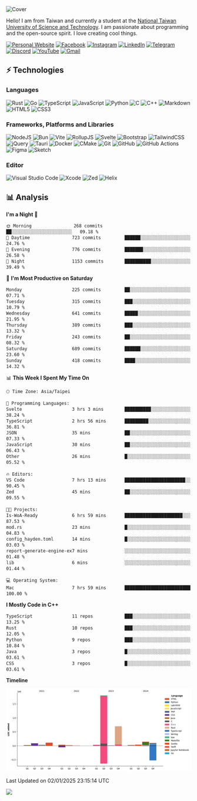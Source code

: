 <picture>
  <source media="(prefers-color-scheme: dark)" srcset="https://github.com/CRT-HAO/CRT-HAO/assets/31580253/6f53f4ab-546f-4db7-9f30-2c5b0711c0a2">
  <img alt="Cover" src="https://github.com/CRT-HAO/CRT-HAO/assets/31580253/4efdfca0-1005-43ab-8c60-07e6973a89b2">
</picture>

Hello! I am from Taiwan and currently a student at the [National Taiwan University of Science and Technology](https://www.ntust.edu.tw/). I am passionate about programming and the open-source spirit. I love creating cool things.

[![Personal Website](https://img.shields.io/badge/Personal%20Website-%23000000.svg?style=for-the-badge)](https://hayden.tw/)
[![Facebook](https://img.shields.io/badge/Facebook-%231877F2.svg?style=for-the-badge&logo=Facebook&logoColor=white)](https://www.facebook.com/CRT.HAO.CHUN/)
[![Instagram](https://img.shields.io/badge/Instagram-%23E4405F.svg?style=for-the-badge&logo=Instagram&logoColor=white)](https://www.instagram.com/crt_hao/)
[![LinkedIn](https://img.shields.io/badge/linkedin-%230077B5.svg?style=for-the-badge&logo=linkedin&logoColor=white)](https://www.linkedin.com/in/crthao/)
[![Telegram](https://img.shields.io/badge/Telegram-2CA5E0?style=for-the-badge&logo=telegram&logoColor=white)](https://t.me/CRT_HAO)
[![Discord](https://img.shields.io/badge/Discord-%235865F2.svg?style=for-the-badge&logo=discord&logoColor=white)](https://discordapp.com/users/401324674371551234)
[![YouTube](https://img.shields.io/badge/YouTube-%23FF0000.svg?style=for-the-badge&logo=YouTube&logoColor=white)](https://www.youtube.com/channel/UC-WnTCkztbitHGXnmvipUUg)
[![Gmail](https://img.shields.io/badge/Gmail-D14836?style=for-the-badge&logo=gmail&logoColor=white)](mailto:m831718@gmail.com)

## ⚡ Technologies

### Languages

![Rust](https://img.shields.io/badge/rust-%23000000.svg?style=for-the-badge&logo=rust&logoColor=white)
![Go](https://img.shields.io/badge/go-%2300ADD8.svg?style=for-the-badge&logo=go&logoColor=white)
![TypeScript](https://img.shields.io/badge/typescript-%23007ACC.svg?style=for-the-badge&logo=typescript&logoColor=white)
![JavaScript](https://img.shields.io/badge/javascript-%23323330.svg?style=for-the-badge&logo=javascript&logoColor=%23F7DF1E)
![Python](https://img.shields.io/badge/python-3670A0?style=for-the-badge&logo=python&logoColor=ffdd54)
![C](https://img.shields.io/badge/c-%2300599C.svg?style=for-the-badge&logo=c&logoColor=white)
![C++](https://img.shields.io/badge/c++-%2300599C.svg?style=for-the-badge&logo=c%2B%2B&logoColor=white)
![Markdown](https://img.shields.io/badge/markdown-%23000000.svg?style=for-the-badge&logo=markdown&logoColor=white)
![HTML5](https://img.shields.io/badge/html5-%23E34F26.svg?style=for-the-badge&logo=html5&logoColor=white)
![CSS3](https://img.shields.io/badge/css3-%231572B6.svg?style=for-the-badge&logo=css3&logoColor=white)

### Frameworks, Platforms and Libraries

![NodeJS](https://img.shields.io/badge/node.js-6DA55F?style=for-the-badge&logo=node.js&logoColor=white)
![Bun](https://img.shields.io/badge/Bun-%23000000.svg?style=for-the-badge&logo=bun&logoColor=white)
![Vite](https://img.shields.io/badge/vite-%23646CFF.svg?style=for-the-badge&logo=vite&logoColor=white)
![RollupJS](https://img.shields.io/badge/RollupJS-ef3335?style=for-the-badge&logo=rollup.js&logoColor=white)
![Svelte](https://img.shields.io/badge/svelte-%23f1413d.svg?style=for-the-badge&logo=svelte&logoColor=white)
![Bootstrap](https://img.shields.io/badge/bootstrap-%238511FA.svg?style=for-the-badge&logo=bootstrap&logoColor=white)
![TailwindCSS](https://img.shields.io/badge/tailwindcss-%2338B2AC.svg?style=for-the-badge&logo=tailwind-css&logoColor=white)
![jQuery](https://img.shields.io/badge/jquery-%230769AD.svg?style=for-the-badge&logo=jquery&logoColor=white)
![Tauri](https://img.shields.io/badge/tauri-%2324C8DB.svg?style=for-the-badge&logo=tauri&logoColor=%23FFFFFF)
![Docker](https://img.shields.io/badge/docker-%230db7ed.svg?style=for-the-badge&logo=docker&logoColor=white)
![CMake](https://img.shields.io/badge/CMake-%23008FBA.svg?style=for-the-badge&logo=cmake&logoColor=white)
![Git](https://img.shields.io/badge/git-%23F05033.svg?style=for-the-badge&logo=git&logoColor=white)
![GitHub](https://img.shields.io/badge/github-%23121011.svg?style=for-the-badge&logo=github&logoColor=white)
![GitHub Actions](https://img.shields.io/badge/github%20actions-%232671E5.svg?style=for-the-badge&logo=githubactions&logoColor=white)
![Figma](https://img.shields.io/badge/figma-%23F24E1E.svg?style=for-the-badge&logo=figma&logoColor=white)
![Sketch](https://img.shields.io/badge/Sketch-FFB387?style=for-the-badge&logo=sketch&logoColor=black)

### Editor

![Visual Studio Code](https://img.shields.io/badge/Visual%20Studio%20Code-0078d7.svg?style=for-the-badge&logo=visual-studio-code&logoColor=white)
![Xcode](https://img.shields.io/badge/Xcode-007ACC?style=for-the-badge&logo=Xcode&logoColor=white)
![Zed](https://img.shields.io/badge/Zed-F6F5F0?style=for-the-badge&logo=zed&logoColor=black)
![Helix](https://img.shields.io/badge/Helix-281733?style=for-the-badge&logo=helix&logoColor=white)

## 📊 Analysis

<!--START_SECTION:waka-->
**I'm a Night 🦉** 

```text
🌞 Morning                268 commits         ██░░░░░░░░░░░░░░░░░░░░░░░   09.18 % 
🌆 Daytime                723 commits         ██████░░░░░░░░░░░░░░░░░░░   24.76 % 
🌃 Evening                776 commits         ███████░░░░░░░░░░░░░░░░░░   26.58 % 
🌙 Night                  1153 commits        ██████████░░░░░░░░░░░░░░░   39.49 % 
```
📅 **I'm Most Productive on Saturday** 

```text
Monday                   225 commits         ██░░░░░░░░░░░░░░░░░░░░░░░   07.71 % 
Tuesday                  315 commits         ███░░░░░░░░░░░░░░░░░░░░░░   10.79 % 
Wednesday                641 commits         █████░░░░░░░░░░░░░░░░░░░░   21.95 % 
Thursday                 389 commits         ███░░░░░░░░░░░░░░░░░░░░░░   13.32 % 
Friday                   243 commits         ██░░░░░░░░░░░░░░░░░░░░░░░   08.32 % 
Saturday                 689 commits         ██████░░░░░░░░░░░░░░░░░░░   23.60 % 
Sunday                   418 commits         ████░░░░░░░░░░░░░░░░░░░░░   14.32 % 
```


📊 **This Week I Spent My Time On** 

```text
🕑︎ Time Zone: Asia/Taipei

💬 Programming Languages: 
Svelte                   3 hrs 3 mins        ██████████░░░░░░░░░░░░░░░   38.24 % 
TypeScript               2 hrs 56 mins       █████████░░░░░░░░░░░░░░░░   36.81 % 
JSON                     35 mins             ██░░░░░░░░░░░░░░░░░░░░░░░   07.33 % 
JavaScript               30 mins             ██░░░░░░░░░░░░░░░░░░░░░░░   06.43 % 
Other                    26 mins             █░░░░░░░░░░░░░░░░░░░░░░░░   05.52 % 

🔥 Editors: 
VS Code                  7 hrs 13 mins       ███████████████████████░░   90.45 % 
Zed                      45 mins             ██░░░░░░░░░░░░░░░░░░░░░░░   09.55 % 

🐱‍💻 Projects: 
Is-WoA-Ready             6 hrs 59 mins       ██████████████████████░░░   87.53 % 
mod.rs                   23 mins             █░░░░░░░░░░░░░░░░░░░░░░░░   04.83 % 
config_hayden.toml       14 mins             █░░░░░░░░░░░░░░░░░░░░░░░░   03.03 % 
report-generate-engine-ex7 mins              ░░░░░░░░░░░░░░░░░░░░░░░░░   01.48 % 
lib                      6 mins              ░░░░░░░░░░░░░░░░░░░░░░░░░   01.44 % 

💻 Operating System: 
Mac                      7 hrs 59 mins       █████████████████████████   100.00 % 
```

**I Mostly Code in C++** 

```text
TypeScript               11 repos            ███░░░░░░░░░░░░░░░░░░░░░░   13.25 % 
Rust                     10 repos            ███░░░░░░░░░░░░░░░░░░░░░░   12.05 % 
Python                   9 repos             ███░░░░░░░░░░░░░░░░░░░░░░   10.84 % 
Java                     3 repos             █░░░░░░░░░░░░░░░░░░░░░░░░   03.61 % 
CSS                      3 repos             █░░░░░░░░░░░░░░░░░░░░░░░░   03.61 % 
```



**Timeline**

![Lines of Code chart](https://raw.githubusercontent.com/hayd1n/hayd1n/main/assets/bar_graph.png)


 Last Updated on 02/01/2025 23:15:14 UTC
<!--END_SECTION:waka-->

![](https://komarev.com/ghpvc/?username=CRT-HAO&style=flat-square)
